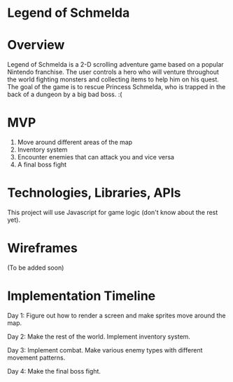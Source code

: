 # Legend of Schmelda

# Overview

Legend of Schmelda is a 2-D scrolling adventure game based on a popular Nintendo franchise. The user controls a hero who will venture throughout the world fighting monsters and collecting items to help him on his quest. The goal of the game is to rescue Princess Schmelda, who is trapped in the back of a dungeon by a big bad boss. :(

# MVP

1) Move around different areas of the map
2) Inventory system
3) Encounter enemies that can attack you and vice versa
4) A final boss fight

# Technologies, Libraries, APIs

This project will use Javascript for game logic (don't know about the rest yet).

# Wireframes

(To be added soon)

# Implementation Timeline

Day 1: Figure out how to render a screen and make sprites move around the map.

Day 2: Make the rest of the world. Implement inventory system.

Day 3: Implement combat. Make various enemy types with different movement patterns.

Day 4: Make the final boss fight.
